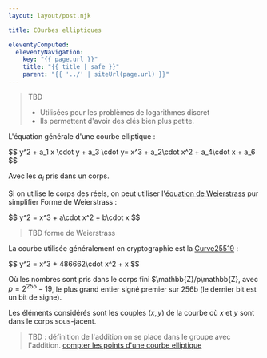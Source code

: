 ```yaml
---
layout: layout/post.njk

title: COurbes elliptiques

eleventyComputed:
  eleventyNavigation:
    key: "{{ page.url }}"
    title: "{{ title | safe }}"
    parent: "{{ '../' | siteUrl(page.url) }}"
---
```



> TBD
>
> - Utilisées pour les problèmes de logarithmes discret
> - Ils permettent d'avoir des clés bien plus petite.

L'équation générale d'une courbe elliptique :

<div>
$$
y^2 + a_1 x \cdot y + a_3 \cdot y= x^3 + a_2\cdot x^2 + a_4\cdot x + a_6
$$
</div>

Avec les $a_i$ pris dans un corps.

Si on utilise le corps des réels, on peut utiliser l'[équation de Weierstrass](https://fr.wikipedia.org/wiki/%C3%89quation_de_Weierstrass) pur simplifier
Forme de Weierstrass :

<div>
$$
y^2 = x^3 + a\cdot x^2 + b\cdot x
$$
</div>

> TBD forme de Weierstrass
>

La courbe utilisée généralement en cryptographie est la [Curve25519](https://fr.wikipedia.org/wiki/Curve25519) :

<div>
$$
y^2 = x^3 + 486662\cdot x^2 + x
$$
</div>

Où les nombres sont pris dans le corps fini $\mathbb{Z}/p\mathbb{Z}, avec $p=2^{255} - 19$, le plus grand entier signé premier sur 256b (le dernier bit est un bit de signe).

Les éléments considérés sont les couples $(x, y)$ de la courbe où $x$ et $y$ sont dans le corps sous-jacent.

> TBD : définition de l'addition
> on se place dans le groupe avec l'addition.
> [compter les points d'une courbe elliptique](https://perso.univ-rennes1.fr/christophe.ritzenthaler/cours/point-counting-ec.pdf)
